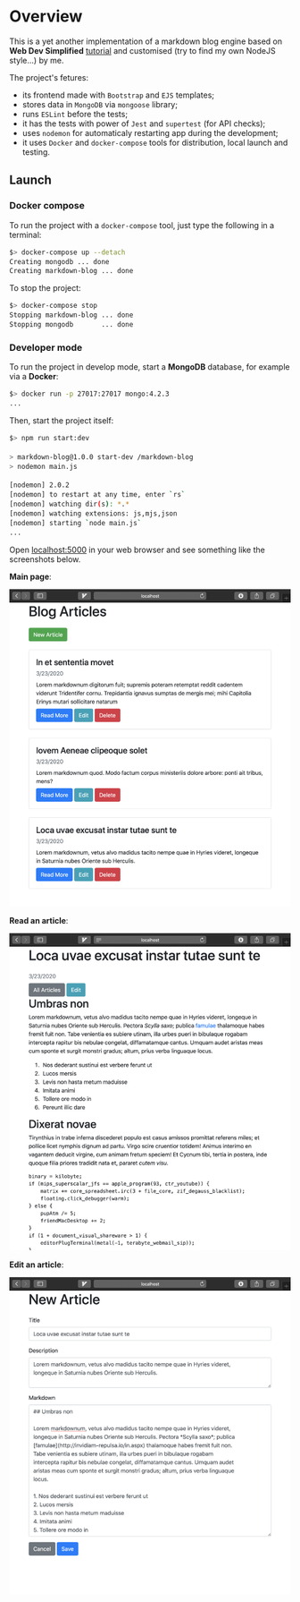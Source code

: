 
# Overview

This is a yet another implementation of a markdown blog engine based on **Web Dev Simplified** [tutorial](https://www.youtube.com/watch?v=1NrHkjlWVhM) and customised (try to find my own NodeJS style...) by me.

The project's fetures:

* its frontend made with `Bootstrap` and `EJS` templates;
* stores data in `MongoDB` via `mongoose` library;
* runs `ESLint` before the tests;
* it has the tests with power of `Jest` and `supertest` (for API checks);
* uses `nodemon` for automaticaly restarting app during the development;
* it uses `Docker` and `docker-compose` tools for distribution, local launch and testing.

## Launch

### Docker compose

To run the project with a `docker-compose` tool, just type the following in a terminal:

```bash
$> docker-compose up --detach
Creating mongodb ... done
Creating markdown-blog ... done
```

To stop the project:

```bash
$> docker-compose stop
Stopping markdown-blog ... done
Stopping mongodb       ... done
```

### Developer mode

To run the project in develop mode, start a **MongoDB** database, for example via a **Docker**:

```bash
$> docker run -p 27017:27017 mongo:4.2.3
...
```

Then, start the project itself:

```bash
$> npm run start:dev

> markdown-blog@1.0.0 start-dev /markdown-blog
> nodemon main.js

[nodemon] 2.0.2
[nodemon] to restart at any time, enter `rs`
[nodemon] watching dir(s): *.*
[nodemon] watching extensions: js,mjs,json
[nodemon] starting `node main.js`
...
```

Open [localhost:5000](http://localhost:5000) in your web browser and see something like the screenshots below.

**Main page**:

![all articles](https://github.com/xxlabaza/nodejs-markdown-blog/blob/master/.screenshots/screenshot-1.png?raw=true)

**Read an article**:

![view article](https://github.com/xxlabaza/nodejs-markdown-blog/blob/master/.screenshots/screenshot-2.png?raw=true)

**Edit an article**:

![edit article](https://github.com/xxlabaza/nodejs-markdown-blog/blob/master/.screenshots/screenshot-3.png?raw=true)
